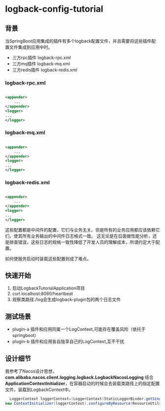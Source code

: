 # logback-config-tutorial

## 背景

当SpringBoot应用集成的插件有多个logback配置文件，并且需要将这些插件配置文件集成到应用中时。

- 三方rpc插件 logback-rpc.xml
- 三方mq插件 logback-mq.xml
- 三方redis插件 logback-redis.xml

### logback-rpc.xml

```xml

<appender>
    ...
</appender>
<logger>
...
</logger>
```

### logback-mq.xml

```xml

<appender>
    ...
</appender>
<logger>
...
</logger>
```

### logback-redis.xml

```xml

<appender>
    ...
</appender>
<logger>
...
</logger>
```

这些配置都是中间件的配置，它们与业务无关。但是所有的业务应用都应该依赖它们，使其所有业务输出的中间件日志格式一致。 这无论是在后面做性能分析，还是排查错误，这些日志的规格一致性降低了开发人员的理解成本，所谓约定大于配置。

如何使服务启动时装载这些配置则成了难点。

## 快速开始

1. 启动LogbackTutorialApplication项目
2. curl localhost:8080/heartbeat
3. 观察类路径./log会生成logback-plugin包的两个日志文件

## 测试场景

- plugin-a 插件和应用同属一个LogContext,可能存在覆盖风险（依托于springboot）
- plugin-b 插件和应用各自独享自己的LogContext,互不干扰

## 设计细节

我参考了Nacos设计思想，**com.alibaba.nacos.client.logging.logback.LogbackNacosLogging**
结合**ApplicationContextInitializer**，在容器启动的时候会去装载类路径上的指定配置文件，装载到LogbackContext中。

```java
  LoggerContext loggerContext=(LoggerContext)StaticLoggerBinder.getSingleton().getLoggerFactory();
new ContextInitializer(loggerContext).configureByResource(ResourceUtils.getURL(location));
```


